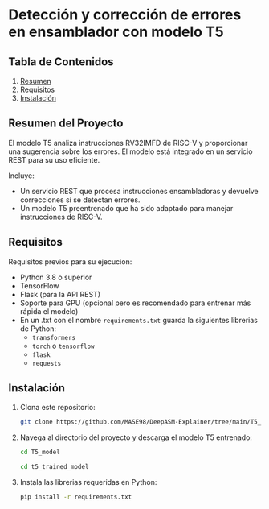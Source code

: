 # Detección y corrección de errores en ensamblador con modelo T5

## Tabla de Contenidos
1. [Resumen](#resumen)
2. [Requisitos](#requisitos)
3. [Instalación](#instalación)

## Resumen del Proyecto
El modelo T5 analiza instrucciones RV32IMFD de RISC-V y proporcionar una sugerencia sobre los errores. El modelo está integrado en un servicio REST para su uso eficiente.

Incluye:
- Un servicio REST que procesa instrucciones ensambladoras y devuelve correcciones si se detectan errores.
- Un modelo T5 preentrenado que ha sido adaptado para manejar instrucciones de RISC-V.

## Requisitos

Requisitos previos para su ejecucion:
- Python 3.8 o superior
- TensorFlow 
- Flask (para la API REST)
- Soporte para GPU (opcional pero es recomendado para entrenar más rápida el modelo)
- En un .txt con el nombre `requirements.txt` guarda la siguientes librerias de Python:
  - `transformers`
  - `torch` o `tensorflow`
  - `flask`
  - `requests`


## Instalación
1. Clona este repositorio:
    ```bash
    git clone https://github.com/MASE98/DeepASM-Explainer/tree/main/T5_model.git
    ```
2. Navega al directorio del proyecto y descarga el modelo T5 entrenado:
    ```bash
    cd T5_model
    ```

    ```bash
    cd t5_trained_model
    ```
3. Instala las librerias requeridas en Python:
    ```bash
    pip install -r requirements.txt
    ```